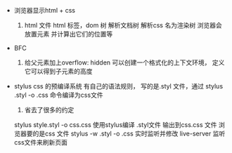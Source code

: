- 浏览器显示html + css
    1. html 文件
    html 标签，dom 树
    解析文档树
    解析css 名为渲染树
    浏览器会 放置元素 并计算出它们的位置等

- BFC 
    1. 给父元素加上overflow: hidden 可以创建一个格式化的上下文环境， 定义它可以得到子元素的高度

- stylus
    css 的预编译系统 有自己的语法规则，
    写的是.styl 文件，通过 stylus .styl -o .css 命令编译为css文件
    1. 省去了很多的约定 

    stylus style.styl -o css.css
    使用stylus编译 .styl文件 输出到css.css 文件
    浏览器要的是css 文件
    stylus -w  .styl -o .css 实时监听并修改
    live-server 监听css文件来刷新页面
  